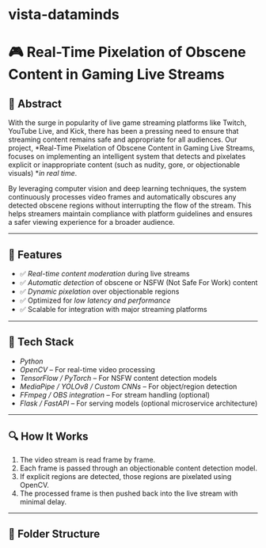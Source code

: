 # vista-dataminds

# 🎮 Real-Time Pixelation of Obscene Content in Gaming Live Streams

## 📌 Abstract

With the surge in popularity of live game streaming platforms like Twitch, YouTube Live, and Kick, there has been a pressing need to ensure that streaming content remains safe and appropriate for all audiences. Our project, *Real-Time Pixelation of Obscene Content in Gaming Live Streams, focuses on implementing an intelligent system that detects and pixelates explicit or inappropriate content (such as nudity, gore, or objectionable visuals) **in real time*.

By leveraging computer vision and deep learning techniques, the system continuously processes video frames and automatically obscures any detected obscene regions without interrupting the flow of the stream. This helps streamers maintain compliance with platform guidelines and ensures a safer viewing experience for a broader audience.

---

## 🚀 Features

- ✅ *Real-time content moderation* during live streams
- ✅ *Automatic detection* of obscene or NSFW (Not Safe For Work) content
- ✅ *Dynamic pixelation* over objectionable regions
- ✅ Optimized for *low latency and performance*
- ✅ Scalable for integration with major streaming platforms

---

## 🧠 Tech Stack

- *Python*
- *OpenCV* – For real-time video processing
- *TensorFlow / PyTorch* – For NSFW content detection models
- *MediaPipe / YOLOv8 / Custom CNNs* – For object/region detection
- *FFmpeg / OBS integration* – For stream handling (optional)
- *Flask / FastAPI* – For serving models (optional microservice architecture)

---

## 🔍 How It Works

1. The video stream is read frame by frame.
2. Each frame is passed through an objectionable content detection model.
3. If explicit regions are detected, those regions are pixelated using OpenCV.
4. The processed frame is then pushed back into the live stream with minimal delay.

---

## 📂 Folder Structure
